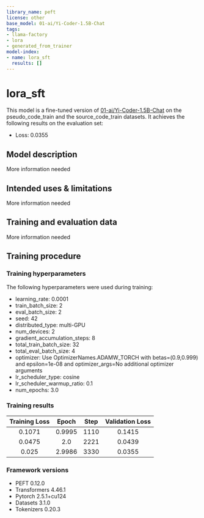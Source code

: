 ```yaml
---
library_name: peft
license: other
base_model: 01-ai/Yi-Coder-1.5B-Chat
tags:
- llama-factory
- lora
- generated_from_trainer
model-index:
- name: lora_sft
  results: []
---
```


<!-- This model card has been generated automatically according to the information the Trainer had access to. You
should probably proofread and complete it, then remove this comment. -->

# lora_sft

This model is a fine-tuned version of [01-ai/Yi-Coder-1.5B-Chat](https://huggingface.co/01-ai/Yi-Coder-1.5B-Chat) on the pseudo_code_train and the source_code_train datasets.
It achieves the following results on the evaluation set:
- Loss: 0.0355

## Model description

More information needed

## Intended uses & limitations

More information needed

## Training and evaluation data

More information needed

## Training procedure

### Training hyperparameters

The following hyperparameters were used during training:
- learning_rate: 0.0001
- train_batch_size: 2
- eval_batch_size: 2
- seed: 42
- distributed_type: multi-GPU
- num_devices: 2
- gradient_accumulation_steps: 8
- total_train_batch_size: 32
- total_eval_batch_size: 4
- optimizer: Use OptimizerNames.ADAMW_TORCH with betas=(0.9,0.999) and epsilon=1e-08 and optimizer_args=No additional optimizer arguments
- lr_scheduler_type: cosine
- lr_scheduler_warmup_ratio: 0.1
- num_epochs: 3.0

### Training results

| Training Loss | Epoch  | Step | Validation Loss |
|:-------------:|:------:|:----:|:---------------:|
| 0.1071        | 0.9995 | 1110 | 0.1415          |
| 0.0475        | 2.0    | 2221 | 0.0439          |
| 0.025         | 2.9986 | 3330 | 0.0355          |


### Framework versions

- PEFT 0.12.0
- Transformers 4.46.1
- Pytorch 2.5.1+cu124
- Datasets 3.1.0
- Tokenizers 0.20.3